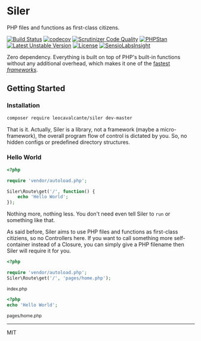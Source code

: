 # Siler
PHP files and functions as first-class citizens.

[![Build Status](https://travis-ci.org/leocavalcante/siler.svg?branch=master)](https://travis-ci.org/leocavalcante/siler)
[![codecov](https://codecov.io/gh/leocavalcante/siler/branch/master/graph/badge.svg)](https://codecov.io/gh/leocavalcante/siler)
[![Scrutinizer Code Quality](https://scrutinizer-ci.com/g/leocavalcante/siler/badges/quality-score.png?b=master)](https://scrutinizer-ci.com/g/leocavalcante/siler/?branch=master)
[![PHPStan](https://img.shields.io/badge/PHPStan-enabled-brightgreen.svg?style=flat)](https://github.com/phpstan/phpstan)
[![Latest Unstable Version](https://poser.pugx.org/leocavalcante/siler/v/unstable)](//packagist.org/packages/leocavalcante/siler)
[![License](https://poser.pugx.org/leocavalcante/siler/license)](https://packagist.org/packages/leocavalcante/siler)
[![SensioLabsInsight](https://insight.sensiolabs.com/projects/703f233e-0738-4bf3-9d47-09d3c6de19b0/mini.png)](https://insight.sensiolabs.com/projects/703f233e-0738-4bf3-9d47-09d3c6de19b0)

Zero dependency. Everything is built on top of PHP's built-in functions without any additional overhead, which makes it one of the [fastest *frameworks*](https://github.com/kenjis/php-framework-benchmark#results).

## Getting Started

### Installation
```bash
composer require leocavalcante/siler dev-master
```
That is it. Actually, Siler is a library, not a framework (maybe a micro-framework), the overall program flow of control is dictated by you. So, no hidden configs or predefined directory structures.

### Hello World
```php
<?php

require 'vendor/autoload.php';

Siler\Route\get('/', function() {
    echo 'Hello World';
});
```
Nothing more, nothing less. You don't need even tell Siler to `run` or something like that.

As said before, Siler aims to use PHP files and functions as first-class citiziens, so no Controllers here. If you want to call something more self-container instead of a Closure, you can simply give a PHP filename then Siler will require it for you.


```php
<?php

require 'vendor/autoload.php';
Siler\Route\get('/', 'pages/home.php');
```
<sub>index.php</sub>

```php
<?php
echo 'Hello World';
```
<sub>pages/home.php</sub>

---
MIT
